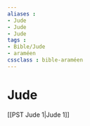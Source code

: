 ```yaml
---
aliases : 
- Jude
- Jude
- Jude
tags : 
- Bible/Jude
- araméen
cssclass : bible-araméen
---
```


# Jude

[[PST Jude 1|Jude 1]]
